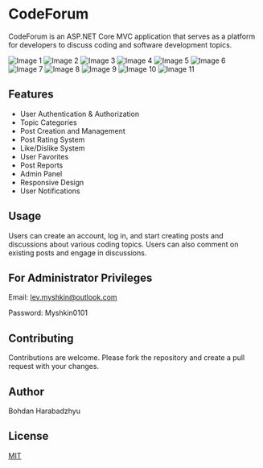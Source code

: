 # CodeForum

CodeForum is an ASP.NET Core MVC application that serves as a platform for developers to discuss coding and software development topics.

![Image 1](Screenshots/Screen1.png)
![Image 2](Screenshots/Screen2.png)
![Image 3](Screenshots/Screen3.png)
![Image 4](Screenshots/Screen4.png)
![Image 5](Screenshots/Screen5.png)
![Image 6](Screenshots/Screen6.png)
![Image 7](Screenshots/Screen7.png)
![Image 8](Screenshots/Screen8.png)
![Image 9](Screenshots/Screen9.png)
![Image 10](Screenshots/Screen10.png)
![Image 11](Screenshots/Screen11.png)

## Features

- User Authentication & Authorization
- Topic Categories
- Post Creation and Management
- Post Rating System
- Like/Dislike System
- User Favorites
- Post Reports
- Admin Panel
- Responsive Design
- User Notifications

## Usage
Users can create an account, log in, and start creating posts and discussions about various coding topics. Users can also comment on existing posts and engage in discussions.

## For Administrator Privileges
Email: lev.myshkin@outlook.com

Password: Myshkin0101

## Contributing
Contributions are welcome. Please fork the repository and create a pull request with your changes.

## Author

Bohdan Harabadzhyu

## License

[MIT](https://choosealicense.com/licenses/mit/)

